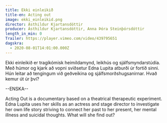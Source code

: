 ```yaml
---
title: Ekki einleikið
title-en: Acting out
image: ekki_einleikid.png
director: Ásthildur Kjartansdóttir
producer: Ásthildur Kjartansdóttir, Anna Þóra Steinþórsdóttir
length_in_min: 0
Trailer: https://player.vimeo.com/video/439795651
dagskra:
  - 2020-08-01T14:01:00.000Z
---
```

Ekki einleikið er tragíkómisk heimildamynd, leikhús og sjálfsmyndarstúdía. Með húmor og kjark að vopni sviðsetur Edna Lupita atburði úr fortíð sinni. Hún leitar að tengingum við geðveikina og sjálfsmorðshugsanirnar. Hvað kemur út úr því?

\--ENSKA--

Acting Out is a documentary based on a theatrical therapeutic experiment. Edna Lupita uses her skills as an actress and stage director to investigate her own life story striving to connect her past to her present, her mental illness and suicidal thoughts. What will she find out?